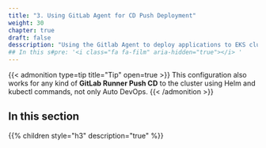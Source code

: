 ```yaml
---
title: "3. Using GitLab Agent for CD Push Deployment"
weight: 30
chapter: true
draft: false
desscription: "Using the Gitlab Agent to deploy applications to EKS clusters through CI/CD Push"
## In this s#pre: '<i class="fa fa-film" aria-hidden="true"></i> '
---
```


{{< admonition type=tip title="Tip" open=true >}}
This configuration also works for any kind of **GitLab Runner Push CD** to the cluster using Helm and kubectl commands, not only Auto DevOps.
{{< /admonition >}}
## In this section
{{% children style="h3" description="true" %}}